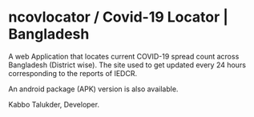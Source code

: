 # ncovlocator / Covid-19 Locator | Bangladesh

A web Application that locates current COVID-19 spread count across Bangladesh (District wise).
The site used to get updated every 24 hours corresponding to the reports of IEDCR.

An android package (APK) version is also available.



Kabbo Talukder,
Developer.
